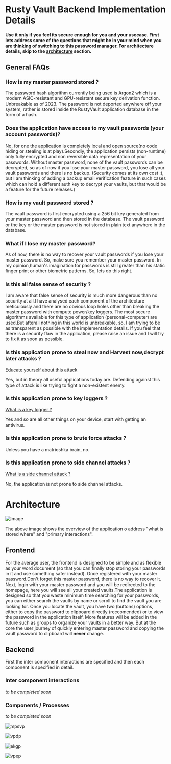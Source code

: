# Rusty Vault Backend Implementation Details 
#### Use it only if you feel its secure enough for you and your usecase. First lets address some of the questions that might be in your mind when you are thinking of switching to this password manager. For architecture details, skip to the [architecture](#architecture) section.



## General FAQs 

### How is my master password stored ?
The password hash algorithm currently being used is [Argon2](https://en.wikipedia.org/wiki/Argon2) which is a modern ASIC-resistant and GPU-resistant secure key derivation function.
Unbreakable as of 2023. 
The password is not deported anywhere off your system, rather is stored inside the RustyVault application database in the form of a hash. 



### Does the application have access to my vault passwords (your account passwords)? 
No, for one the application is completely local and open source(no code hiding or stealing is at play).Secondly, the application persists (non-runtime) only fully encrypted and non reversible data representation of your passwords. Without master password, none of the vault passwords can be decrypted, so as of now if you lose your master password, you lose all your vault passwords and there is no backup. (Security comes at its own cost :), but I am thinking of adding a backup email verification feature in such cases which can hold a different auth key to decrypt your vaults, but that would be a feature for the future releases.)

### How is my vault password stored ?
The vault password is first encrypted using a 256 bit key generated from your master password and then stored in the database. The vault password or the key or the master password is not stored in plain text anywhere in the database.

### What if I lose my master password? 
As of now, there is no way to recover your vault passwords if you lose your master password. So, make sure you remember your master password.
In my opinion,human's imagination for passwords is still greater than his static finger print or other biometric patterns. So, lets do this right.

### Is this all false sense of security ?
I am aware that false sense of security is much more dangerous than no security at all.I have analysed each component of the architecture meticulously and there are no obvious loop holes other than breaking the master password with compute power/key loggers. The most secure algorithms available for this type of application (personal-computer) are used.But afterall nothing in this world is unbreakable, so, I am trying to be as transparent as possible with the implementation details. If you feel that there is a security flaw in the application, please raise an issue and I will try to fix it as soon as possible. 

### Is this application prone to steal now and Harvest now,decrypt later attacks ? 
[Educate yourself about this attack](https://en.wikipedia.org/wiki/Harvest_now,_decrypt_later)

Yes, but in theory all useful applications today are. Defending against this type of attack is like trying to fight a non-existent enemy.

### Is this application prone to key loggers ? 
[What is a key logger ?](https://en.wikipedia.org/wiki/Keystroke_logging)

Yes and so are all other things on your device, start with getting an antivirus. 

### Is this application prone to brute force attacks ?
Unless you have a matrioshka brain, no.

### Is this application prone to side channel attacks ?
[What is a side channel attack ?](https://en.wikipedia.org/wiki/Side-channel_attack)

No, the application is not prone to side channel attacks.



# Architecture
![image](https://github.com/Ingenious-c0der/RustyVault/assets/76046349/ea259bfd-46e8-4640-89b1-e40f591fb19d)

The above image shows the overview of the application o address "what is stored where" and "primary interactions". 

## Frontend
For the average user, the frontend is designed to be simple and as flexible as your word document (so that you can finally stop storing your passwords in it and use something safer instead).
Once registered with your master password.Don't forget this master password, there is no way to recover it.
Next, login with your master password and you will be redirected to the homepage, here you will see all your created vaults.The application is designed so that you waste minimum time searching for your passwords, you can either search the vaults by name or scroll to find the vault you are looking for. Once you locate the vault, you have two (buttons) options, either to copy the password to clipboard directly (reccomended) or to view the password in the application itself. More features will be added in the future such as groups to organize your vaults in a better way. But at the core the user journey of quickly entering master password and copying the vault password to clipboard will **never** change.

## Backend

First the inter component interactions are specified and then each component is specified in detail.


### Inter component interactions
*to be completed soon*


### Components / Processes
*to be completed soon*

![mpsvp](https://github.com/Ingenious-c0der/RustyVault/assets/76046349/e8172c3b-11d9-47ea-917e-11a28b98fabf)


![vpdp](https://github.com/Ingenious-c0der/RustyVault/assets/76046349/eea2402b-32f5-4b43-9b7e-5abd33f87f9e)


![ekgp](https://github.com/Ingenious-c0der/RustyVault/assets/76046349/faca9400-8a35-4d6c-b771-fa9978d51410)


![vpep](https://github.com/Ingenious-c0der/RustyVault/assets/76046349/4f94aa78-d910-46bb-8680-cd0e38ed5c43)
















